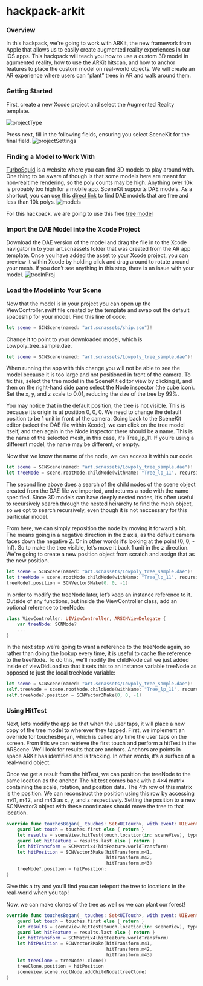 # hackpack-arkit

### Overview
In this hackpack,  we're going to work with ARKit, the new framework from Apple that allows us to easily create augmented reality experiences in our iOS apps. This hackpack will teach you how to use a custom 3D model in agumented reality, how to use the ARKit hitscan, and how to anchor features to place the custom model on real-world objects. We will create an AR experience where users can “plant” trees in AR and walk around them.

### Getting Started
First, create a new Xcode project and select the Augmented Reality template.

![projectType](https://user-images.githubusercontent.com/20130899/35774486-f42d7f96-0925-11e8-8958-66a152feeac8.png)

Press next, fill in the following fields, ensuring you select SceneKit for the final field.
![projectSettings](https://user-images.githubusercontent.com/20130899/35774487-f44585aa-0925-11e8-96fa-76b7ef933b8a.png)

### Finding a Model to Work With

[TurboSquid](https://www.turbosquid.com/Search/3D-Models/free) is a website where you can find 3D models to play around with. One thing to be aware of though is that some models here are meant for non-realtime rendering, so the poly counts may be high. Anything over 10k is probably too high for a mobile app. SceneKit supports DAE models. As a shortcut, you can use this [direct link](https://www.turbosquid.com/Search/3D-Models?keyword=&search_type=free&media_typeid=2&file_type=194&min_poly=0k&max_poly=10k) to find DAE models that are free and less than 10k polys.
![models](https://user-images.githubusercontent.com/20130899/35774518-c5361a30-0926-11e8-8724-df100bed5f92.png)

For this hackpack, we are going to use this free [tree model](https://www.turbosquid.com/3d-models/sample-trees-c4d-free/1008420)

### Import the DAE Model into the Xcode Project

Download the DAE version of the model and drag the file in to the Xcode navigator in to your art.scnassets folder that was created from the AR app template. Once you have added the asset to your Xcode project, you can preview it within Xcode by holding click and drag around to rotate around your mesh. If you don’t see anything in this step, there is an issue with your model.
![treeInProj](https://user-images.githubusercontent.com/20130899/35774519-c54d3724-0926-11e8-8116-906735d92184.png)

### Load the Model into Your Scene

Now that the model is in your project you can open up the ViewController.swift file created by the template and swap out the default spaceship for your model. Find this line of code:

```Swift
let scene = SCNScene(named: "art.scnassets/ship.scn")!
```
Change it to point to your downloaded model, which is Lowpoly_tree_sample.dae.

```Swift
let scene = SCNScene(named: "art.scnassets/Lowpoly_tree_sample.dae")!
```

When running the app with this change you will not be able to see the model because it is too large and not positioned in front of the camera. To fix this, select the tree model in the SceneKit editor view by clicking it, and then on the right-hand side pane select the Node inspector (the cube icon). Set the x, y, and z scale to 0.01, reducing the size of the tree by 99%.

You may notice that in the default position, the tree is not visible. This is because it’s origin is at position 0, 0, 0. We need to change the default position to be 1 unit in front of the camera. Going back to the SceneKit editor (select the DAE file within Xcode), we can click on the tree model itself, and then again in the Node inspector there should be a name. This is the name of the selected mesh, in this case, it's Tree_lp_11. If you’re using a different model, the name may be different, or empty.

Now that we know the name of the node, we can access it within our code.

```Swift
let scene = SCNScene(named: "art.scnassets/Lowpoly_tree_sample.dae")!
let treeNode = scene.rootNode.childNode(withName: "Tree_lp_11", recursively: true)
```

The second line above does a search of the child nodes of the scene object created from the DAE file we imported, and returns a node with the name specified. Since 3D models can have deeply nested nodes, it’s often useful to recursively search through the nested heirarchy to find the mesh object, so we opt to search recursively, even though it is not neccessary for this particular model.

From here, we can simply reposition the node by moving it forward a bit. The means going in a negative direction in the z axis, as the default camera faces down the negative Z. Or in other words it’s looking at the point (0, 0, -Inf). So to make the tree visible, let’s move it back 1 unit in the z direction. We're going to create a new position object from scratch and assign that as the new position.

```Swift
let scene = SCNScene(named: "art.scnassets/Lowpoly_tree_sample.dae")!
let treeNode = scene.rootNode.childNode(withName: "Tree_lp_11", recursively: true)
treeNode?.position = SCNVector3Make(0, 0, -1)
```

In order to modify the treeNode later, let’s keep an instance reference to it. Outside of any functions, but inside the ViewController class, add an optional reference to treeNode:

```Swift
class ViewController: UIViewController, ARSCNViewDelegate {
    var treeNode: SCNNode?
    ...
}
```

In the next step we’re going to want a reference to the treeNode again, so rather than doing the lookup every time, it is useful to cache the reference to the treeNode. To do this, we'll modify the childNode call we just added inside of viewDidLoad so that it sets this to an instance variable treeNode as opposed to just the local treeNode variable:

```Swift
let scene = SCNScene(named: "art.scnassets/Lowpoly_tree_sample.dae")!
self.treeNode = scene.rootNode.childNode(withName: "Tree_lp_11", recursively: true)
self.treeNode?.position = SCNVector3Make(0, 0, -1)
```

### Using HitTest

Next, let’s modify the app so that when the user taps, it will place a new copy of the tree model to wherever they tapped. First, we implement an override for touchesBegan, which is called any time the user taps on the screen. From this we can retrieve the first touch and perform a hitTest in the ARScene. We’ll look for results that are anchors. Anchors are points in space ARKit has identified and is tracking. In other words, it’s a surface of a real-world object.

Once we get a result from the hitTest, we can position the treeNode to the same location as the anchor. The hit test comes back with a 4×4 matrix containing the scale, rotation, and position data. The 4th row of this matrix is the position. We can reconstruct the position using this row by accessing m41, m42, and m43 as x, y, and z respectively. Setting the position to a new SCNVector3 object with these coordinates should move the tree to that location.

```Swift
override func touchesBegan(_ touches: Set<UITouch>, with event: UIEvent?) {
    guard let touch = touches.first else { return }
    let results = sceneView.hitTest(touch.location(in: sceneView), types: [ARHitTestResult.ResultType.featurePoint])
    guard let hitFeature = results.last else { return }
    let hitTransform = SCNMatrix4(hitFeature.worldTransform)
    let hitPosition = SCNVector3Make(hitTransform.m41,
                                     hitTransform.m42,
                                     hitTransform.m43)
    treeNode?.position = hitPosition;
}
```

Give this a try and you’ll find you can teleport the tree to locations in the real-world when you tap!

Now, we can make clones of the tree as well so we can plant our forest!

```Swift
override func touchesBegan(_ touches: Set<UITouch>, with event: UIEvent?) {
    guard let touch = touches.first else { return }
    let results = sceneView.hitTest(touch.location(in: sceneView), types: [ARHitTestResult.ResultType.featurePoint])
    guard let hitFeature = results.last else { return }
    let hitTransform = SCNMatrix4(hitFeature.worldTransform)
    let hitPosition = SCNVector3Make(hitTransform.m41,
                                     hitTransform.m42,
                                     hitTransform.m43)
    let treeClone = treeNode!.clone()
    treeClone.position = hitPosition
    sceneView.scene.rootNode.addChildNode(treeClone)
}
```








